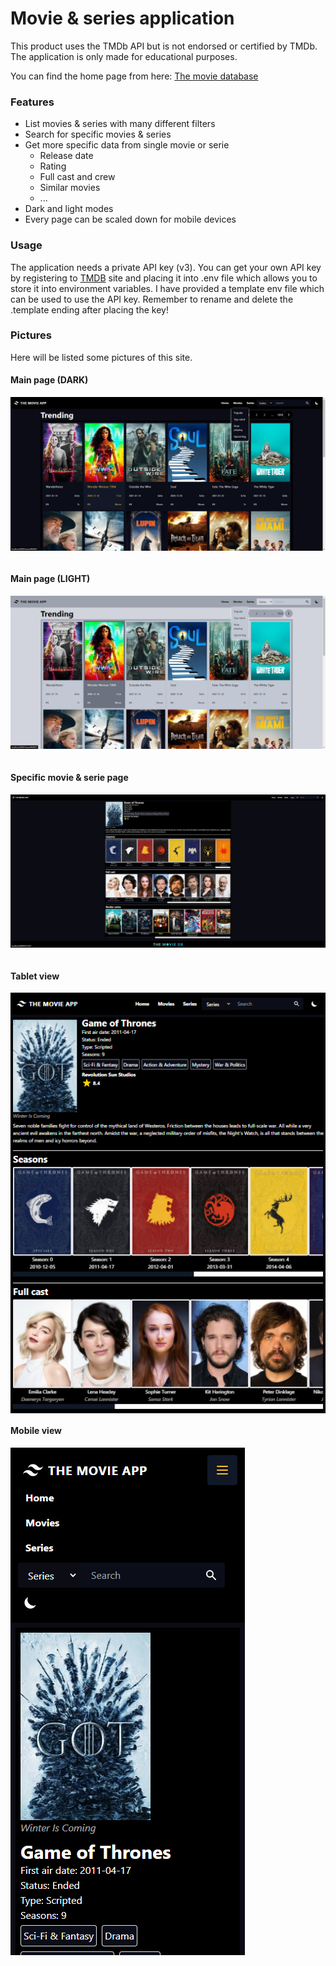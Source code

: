 # Movie & series application

This product uses the TMDb API but is not endorsed or certified by TMDb. The application is only made for educational purposes.

You can find the home page from here: [The movie database](https://www.themoviedb.org/)

### Features

- List movies & series with many different filters
- Search for specific movies & series
- Get more specific data from single movie or serie
  - Release date
  - Rating
  - Full cast and crew
  - Similar movies
  - ...
- Dark and light modes
- Every page can be scaled down for mobile devices

### Usage

The application needs a private API key (v3). You can get your own API key by registering to [TMDB](https://www.themoviedb.org/) site and placing it into .env file which allows you to store it into environment variables. I have provided a template env file which can be used to use the API key. Remember to rename and delete the .template ending after placing the key!

### Pictures

Here will be listed some pictures of this site.

#### Main page (DARK)

<img align="left" src="https://github.com/Veeksi/movie-app/blob/master/docs/images/main_page_dark.jpg">

<p>&nbsp;</p>

#### Main page (LIGHT)

<img align="left" src="https://github.com/Veeksi/movie-app/blob/master/docs/images/main_page_light.jpeg">

<p>&nbsp;</p>

#### Specific movie & serie page

<img align="left" src="https://github.com/Veeksi/movie-app/blob/master/docs/images/specific_movie_serie_page.png">

<p>&nbsp;</p>

#### Tablet view

<img align="center" src="https://github.com/Veeksi/movie-app/blob/master/docs/images/tablet_view.png">

#### Mobile view

<img align="center" src="https://github.com/Veeksi/movie-app/blob/master/docs/images/mobile_view.png">
